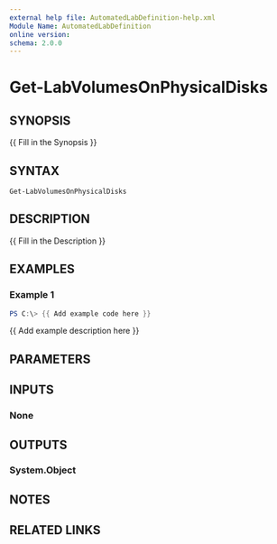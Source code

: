 ```yaml
---
external help file: AutomatedLabDefinition-help.xml
Module Name: AutomatedLabDefinition
online version:
schema: 2.0.0
---
```


# Get-LabVolumesOnPhysicalDisks

## SYNOPSIS
{{ Fill in the Synopsis }}

## SYNTAX

```
Get-LabVolumesOnPhysicalDisks
```

## DESCRIPTION
{{ Fill in the Description }}

## EXAMPLES

### Example 1
```powershell
PS C:\> {{ Add example code here }}
```

{{ Add example description here }}

## PARAMETERS

## INPUTS

### None

## OUTPUTS

### System.Object
## NOTES

## RELATED LINKS
